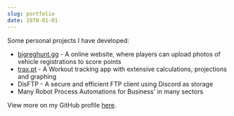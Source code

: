```yaml
---
slug: portfolio
date: 1970-01-01
---
```


Some personal projects I have developed:

- [bigreghunt.gg](https://bigreghunt.gg) - A online website, where players can upload photos of vehicle registrations to score points
- [trax.pt](https://trax.pt) - A Workout tracking app with extensive calculations, projections and graphing
- DisFTP - A secure and efficient FTP client using Discord as storage
- Many Robot Process Automations for Business' in many sectors

View more on my GitHub profile [here](https://github.com/tris203).
